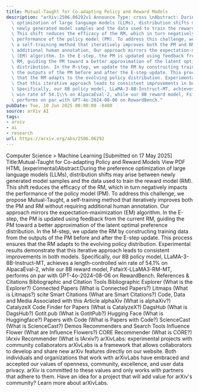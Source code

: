 ```yaml
---
title: Mutual-Taught for Co-adapting Policy and Reward Models
description: "arXiv:2506.06292v1 Announce Type: cross \nAbstract: During the preference\
  \ optimization of large language models (LLMs), distribution shifts may arise between\
  \ newly generated model samples and the data used to train the reward model (RM).\
  \ This shift reduces the efficacy of the RM, which in turn negatively impacts the\
  \ performance of the policy model (PM). To address this challenge, we propose Mutual-Taught,\
  \ a self-training method that iteratively improves both the PM and RM without requiring\
  \ additional human annotation. Our approach mirrors the expectation-maximization\
  \ (EM) algorithm. In the E-step, the PM is updated using feedback from the current\
  \ RM, guiding the PM toward a better approximation of the latent optimal preference\
  \ distribution. In the M-step, we update the RM by constructing training data from\
  \ the outputs of the PM before and after the E-step update. This process ensures\
  \ that the RM adapts to the evolving policy distribution. Experimental results demonstrate\
  \ that this iterative approach leads to consistent improvements in both models.\
  \ Specifically, our 8B policy model, LLaMA-3-8B-Instruct-MT, achieves a length-controlled\
  \ win rate of 54.1\\% on AlpacaEval-2, while our 8B reward model, FsfairX-LLaMA3-RM-MT,\
  \ performs on par with GPT-4o-2024-08-06 on RewardBench."
pubDate: Tue, 10 Jun 2025 00:00:00 -0400
source: arXiv AI
tags:
- arxiv
- ai
- research
url: https://arxiv.org/abs/2506.06292
---
```


Computer Science > Machine Learning
[Submitted on 17 May 2025]
Title:Mutual-Taught for Co-adapting Policy and Reward Models
View PDF HTML (experimental)Abstract:During the preference optimization of large language models (LLMs), distribution shifts may arise between newly generated model samples and the data used to train the reward model (RM). This shift reduces the efficacy of the RM, which in turn negatively impacts the performance of the policy model (PM). To address this challenge, we propose Mutual-Taught, a self-training method that iteratively improves both the PM and RM without requiring additional human annotation. Our approach mirrors the expectation-maximization (EM) algorithm. In the E-step, the PM is updated using feedback from the current RM, guiding the PM toward a better approximation of the latent optimal preference distribution. In the M-step, we update the RM by constructing training data from the outputs of the PM before and after the E-step update. This process ensures that the RM adapts to the evolving policy distribution. Experimental results demonstrate that this iterative approach leads to consistent improvements in both models. Specifically, our 8B policy model, LLaMA-3-8B-Instruct-MT, achieves a length-controlled win rate of 54.1\% on AlpacaEval-2, while our 8B reward model, FsfairX-LLaMA3-RM-MT, performs on par with GPT-4o-2024-08-06 on RewardBench.
References & Citations
Bibliographic and Citation Tools
Bibliographic Explorer (What is the Explorer?)
Connected Papers (What is Connected Papers?)
Litmaps (What is Litmaps?)
scite Smart Citations (What are Smart Citations?)
Code, Data and Media Associated with this Article
alphaXiv (What is alphaXiv?)
CatalyzeX Code Finder for Papers (What is CatalyzeX?)
DagsHub (What is DagsHub?)
Gotit.pub (What is GotitPub?)
Hugging Face (What is Huggingface?)
Papers with Code (What is Papers with Code?)
ScienceCast (What is ScienceCast?)
Demos
Recommenders and Search Tools
Influence Flower (What are Influence Flowers?)
CORE Recommender (What is CORE?)
IArxiv Recommender
(What is IArxiv?)
arXivLabs: experimental projects with community collaborators
arXivLabs is a framework that allows collaborators to develop and share new arXiv features directly on our website.
Both individuals and organizations that work with arXivLabs have embraced and accepted our values of openness, community, excellence, and user data privacy. arXiv is committed to these values and only works with partners that adhere to them.
Have an idea for a project that will add value for arXiv's community? Learn more about arXivLabs.